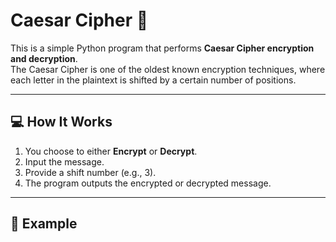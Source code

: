 # Caesar Cipher 🔐

This is a simple Python program that performs **Caesar Cipher encryption and decryption**.  
The Caesar Cipher is one of the oldest known encryption techniques, where each letter in the plaintext is shifted by a certain number of positions.

---

## 💻 How It Works

1. You choose to either **Encrypt** or **Decrypt**.
2. Input the message.
3. Provide a shift number (e.g., 3).
4. The program outputs the encrypted or decrypted message.

---

## 🧪 Example

